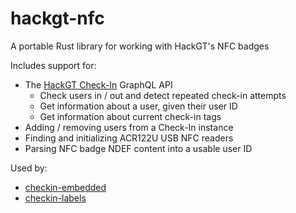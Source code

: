 # hackgt-nfc

A portable Rust library for working with HackGT's NFC badges

Includes support for:
- The [HackGT Check-In](https://github.com/HackGT/checkin2) GraphQL API
	- Check users in / out and detect repeated check-in attempts
	- Get information about a user, given their user ID
	- Get information about current check-in tags
- Adding / removing users from a Check-In instance
- Finding and initializing ACR122U USB NFC readers
- Parsing NFC badge NDEF content into a usable user ID

Used by:
- [checkin-embedded](https://github.com/HackGT/checkin-embedded)
- [checkin-labels](https://github.com/HackGT/checkin-labels)
